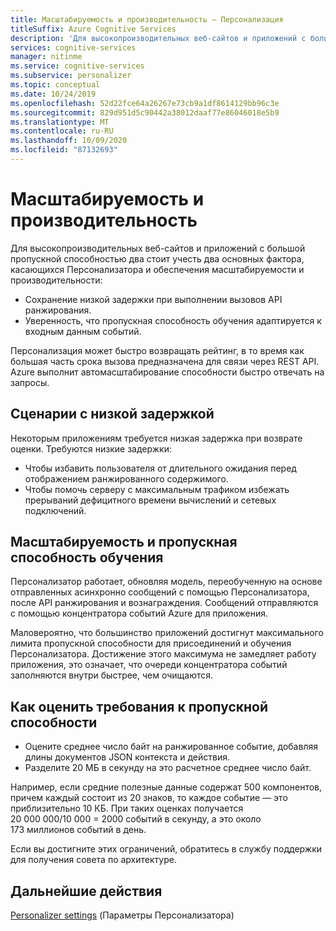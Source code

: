```yaml
---
title: Масштабируемость и производительность — Персонализация
titleSuffix: Azure Cognitive Services
description: 'Для высокопроизводительных веб-сайтов и приложений с большой пропускной способностью два стоит учесть два основных фактора, касающихся Персонализатора и обеспечения масштабируемости и производительности: задержка и пропускная способность обучения.'
services: cognitive-services
manager: nitinme
ms.service: cognitive-services
ms.subservice: personalizer
ms.topic: conceptual
ms.date: 10/24/2019
ms.openlocfilehash: 52d22fce64a26267e73cb9a1df8614129bb96c3e
ms.sourcegitcommit: 829d951d5c90442a38012daaf77e86046018e5b9
ms.translationtype: MT
ms.contentlocale: ru-RU
ms.lasthandoff: 10/09/2020
ms.locfileid: "87132693"
---
```

# <a name="scalability-and-performance"></a>Масштабируемость и производительность

Для высокопроизводительных веб-сайтов и приложений с большой пропускной способностью два стоит учесть два основных фактора, касающихся Персонализатора и обеспечения масштабируемости и производительности:

* Сохранение низкой задержки при выполнении вызовов API ранжирования.
* Уверенность, что пропускная способность обучения адаптируется к входным данным событий.

Персонализация может быстро возвращать рейтинг, в то время как большая часть срока вызова предназначена для связи через REST API. Azure выполнит автомасштабирование способности быстро отвечать на запросы.

##  <a name="low-latency-scenarios"></a>Сценарии с низкой задержкой

Некоторым приложениям требуется низкая задержка при возврате оценки. Требуются низкие задержки:

* Чтобы избавить пользователя от длительного ожидания перед отображением ранжированного содержимого.
* Чтобы помочь серверу с максимальным трафиком избежать прерываний дефицитного времени вычислений и сетевых подключений.


## <a name="scalability-and-training-throughput"></a>Масштабируемость и пропускная способность обучения

Персонализатор работает, обновляя модель, переобученную на основе отправленных асинхронно сообщений с помощью Персонализатора, после API ранжирования и вознаграждения. Сообщений отправляются с помощью концентратора событий Azure для приложения.

 Маловероятно, что большинство приложений достигнут максимального лимита пропускной способности для присоединений и обучения Персонализатора. Достижение этого максимума не замедляет работу приложения, это означает, что очереди концентратора событий заполняются внутри быстрее, чем очищаются.

## <a name="how-to-estimate-your-throughput-requirements"></a>Как оценить требования к пропускной способности

* Оцените среднее число байт на ранжированное событие, добавляя длины документов JSON контекста и действия.
* Разделите 20 МБ в секунду на это расчетное среднее число байт.

Например, если средние полезные данные содержат 500 компонентов, причем каждый состоит из 20 знаков, то каждое событие — это приблизительно 10 КБ. При таких оценках получается 20 000 000/10 000 = 2000 событий в секунду, а это около 173 миллионов событий в день. 

Если вы достигните этих ограничений, обратитесь в службу поддержки для получения совета по архитектуре.

## <a name="next-steps"></a>Дальнейшие действия

[Personalizer settings](how-to-settings.md) (Параметры Персонализатора)